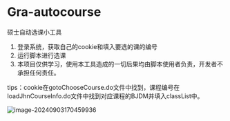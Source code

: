 # Gra-autocourse

硕士自动选课小工具



1. 登录系统，获取自己的cookie和填入要选的课的编号
3. 运行脚本进行选课
5. 本项目仅供学习，使用本工具造成的一切后果均由脚本使用者负责，开发者不承担任何责任。

tips：cookie在gotoChooseCourse.do文件中找到，课程编号在loadJhnCourseInfo.do文件中找到对应课程的BJDM并填入classList中。

![image-20240903170459936](C:\Users\AMOS\AppData\Roaming\Typora\typora-user-images\image-20240903170459936.png)
